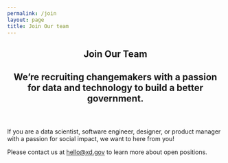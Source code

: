 ```yaml
---
permalink: /join
layout: page
title: Join Our team
---
```

<section>
  <div class="page-content">
    <header>
      <h1>Join Our Team</h1>
      <h2 class="page-subtitle">
        We’re recruiting changemakers with a passion for data and technology
        to build a better government.
      </h2>
    </header>
    <p>
      If you are a data scientist, software engineer, designer, or
      product manager with a passion for social impact, we want to here from you! 
    </p>
    <p>
      Please contact us at
      <a class="page-cta" href="mailto:hello@xd.gov">hello@xd.gov</a>
      to learn more about open positions.
    </p>
  </div>
</section>